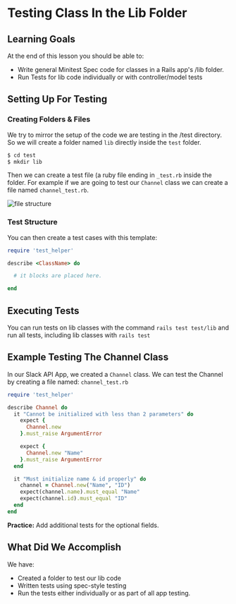 
# Testing Class In the Lib Folder

## Learning Goals

At the end of this lesson you should be able to:
- Write general Minitest Spec code for classes in a Rails app's /lib folder.
- Run Tests for lib code individually or with controller/model tests

## Setting Up For Testing

### Creating Folders & Files
We try to mirror the setup of the code we are testing in the /test directory.  So we will create a folder named `lib` directly inside the `test` folder.  

```bash
$ cd test
$ mkdir lib
```

Then we can create a test file (a ruby file ending in `_test.rb` inside the folder.  For example if we are going to test our `Channel` class we can create a file named `channel_test.rb`.

![file structure](images/test-lib-file-structure.png)


### Test Structure

You can then create a test cases with this template:

```ruby
require 'test_helper'

describe <ClassName> do

  # it blocks are placed here.

end
```

## Executing Tests

You can run tests on lib classes with the command `rails test test/lib` and run all tests, including lib classes with `rails test`

## Example Testing The Channel Class

In our Slack API App, we created a `Channel` class.  We can test the Channel by creating a file named:  `channel_test.rb`

```ruby
require 'test_helper'

describe Channel do
  it "Cannot be initialized with less than 2 parameters" do
    expect {
      Channel.new
    }.must_raise ArgumentError

    expect {
      Channel.new "Name"
    }.must_raise ArgumentError
  end

  it "Must initialize name & id properly" do
    channel = Channel.new("Name", "ID")
    expect(channel.name).must_equal "Name"
    expect(channel.id).must_equal "ID"
  end
end
```

**Practice:**  Add additional tests for the optional fields.


## What Did We Accomplish
We have:
-  Created a folder to test our lib code
-  Written tests using spec-style testing
-  Run the tests either individually or as part of all app testing.
